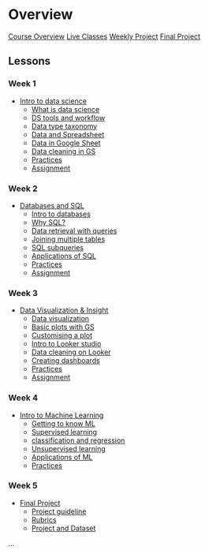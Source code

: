 # Overview

[Course Overview](course-overview.md)
[Live Classes]()
[Weekly Project]()
[Final Project]()

## Lessons

### Week 1

- [Intro to data science](lessons/intro-to-data-science.md)
    - [What is data science]()
    - [DS tools and workflow]()
    - [Data type taxonomy]()
    - [Data and Spreadsheet]()
    - [Data in Google Sheet]()
    - [Data cleaning in GS]()
    - [Practices]()
    - [Assignment]()
    <!-- - [BONUS: Careers in data science]()  -->

### Week 2

- [Databases and SQL]()
    - [Intro to databases]()
    - [Why SQL?]()
    - [Data retrieval with queries]()
    - [Joining multiple tables]()
    - [SQL subqueries]()
    - [Applications of SQL]()
    - [Practices]()
    - [Assignment]() 

### Week 3

- [Data Visualization & Insight]()
    - [Data visualization]()
    - [Basic plots with GS]()
    - [Customising a plot]()
    - [Intro to Looker studio]()
    - [Data cleaning on Looker]()
    - [Creating dashboards]()
    - [Practices]()
    - [Assignment]()


### Week 4

- [Intro to Machine Learning]()
    - [Getting to know ML]()
    - [Supervised learning]()
    - [classification and regression]()
    - [Unsupervised learning]()
    - [Applications of ML]()
    - [Practices]()


### Week 5

- [Final Project]()
    - [Project guideline]()
    - [Rubrics]()
    - [Project and Dataset]()

...
